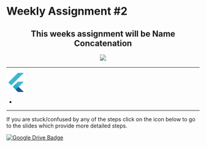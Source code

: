 # Weekly Assignment #2

<div id="header" align="center">
<h2>
  This weeks assignment will be Name Concatenation
</h2>

  <img src="https://media.giphy.com/media/26tn33aiTi1jkl6H6/giphy.gif" width="200"/>
 


---
</div>
<img src = "https://raw.githubusercontent.com/devicons/devicon/master/icons/flutter/flutter-original.svg" width = "50px"> 

-

---

If you are stuck/confused by any of the steps click on the icon below to go to the slides which provide more detailed steps.

<a href="https://docs.google.com/presentation/d/1p763v7AqL3W8aXjxBjI61HB9NGJOhlv5xXSFz3rQcNs/edit?usp=sharing">
    <img src="https://img.shields.io/badge/Slides-yellow?style=for-the-badge&logo=google drive&logoColor=white" alt="Google Drive Badge"/>



